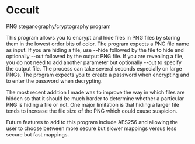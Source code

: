# Occult
PNG steganography/cryptography program

This program allows you to encrypt and hide files in PNG files by storing them in the lowest order bits of color. The program expects a PNG file name as input. If you are hiding a file, use --hide followed by the file to hide and optionally --out followed by the output PNG file. If you are revealing a file, you do not need to add another parameter but optionally --out to specify the output file. The process can take several seconds especially on large PNGs. The program expects you to create a password when encrypting and to enter the password when decrypting.

The most recent addition I made was to improve the way in which files are hidden so that it should be much harder to determine whether a particular PNG is hiding a file or not. One major limitation is that hiding a larger file tends to increase the file size of the PNG which could cause suspicion.

Future features to add to this program include AES256 and allowing the user to choose between more secure but slower mappings versus less secure but fast mappings.
